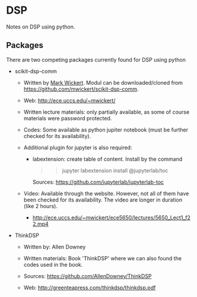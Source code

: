 # DSP

Notes on DSP using python.


## Packages

There are two competing packages currently found for DSP using python

- scikit-dsp-comm

    + Written by [Mark Wickert](http://ece.uccs.edu/~mwickert/). Modul can be downloaded/cloned from https://github.com/mwickert/scikit-dsp-comm.

    + Web: http://ece.uccs.edu/~mwickert/

    + Written lecture materials: only partially available, as some of course materials were password protected.

    + Codes: Some available as python jupiter notebook (must be further checked for its availability).

    + Additional plugin for jupyter is also required:
        -   labextension: create table of content. Install by the command

            >>   jupyter labextension install @jupyterlab/toc

            Sources: https://github.com/jupyterlab/jupyterlab-toc

    + Video: Available through the website. However, not all of them have been checked for its availability. The video are longer in duration (like 2 hours).

        - http://ece.uccs.edu/~mwickert/ece5650/lectures/5650_Lect1_f22.mp4

- ThinkDSP

    + Written by: Allen Downey

    + Written materials: Book 'ThinkDSP' where we can also found the codes used in the book.

    + Sources: https://github.com/AllenDowney/ThinkDSP

    + Web: http://greenteapress.com/thinkdsp/thinkdsp.pdf



